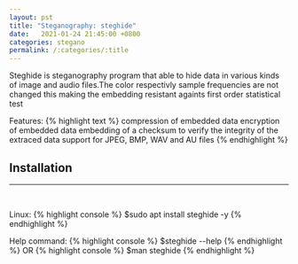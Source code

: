 ```yaml
---
layout: pst
title: "Steganography: steghide"
date:   2021-01-24 21:45:00 +0800
categories: stegano
permalink: /:categories/:title
---
```

Steghide is steganography program that able to hide data in various kinds of image and audio files.The color respectivly sample frequencies are not changed this making the embedding resistant againts first order statistical test 

Features:
{% highlight text %}
    compression of embedded data
    encryption of embedded data
    embedding of a checksum to verify the integrity of the extraced data
    support for JPEG, BMP, WAV and AU files
{% endhighlight %}

<h2>Installation</h2>
<hr class="sub">
<br>

Linux:
{% highlight console %}
    $sudo apt install steghide -y
{% endhighlight %}


Help command:
{% highlight console %}
    $steghide --help
{% endhighlight %}
OR
{% highlight console %}
    $man steghide
{% endhighlight %}
